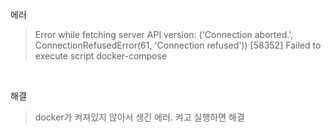 에러
> Error while fetching server API version: ('Connection aborted.', ConnectionRefusedError(61, 'Connection refused'))
[58352] Failed to execute script docker-compose

<Br>

해결
> docker가 켜져있지 않아서 생긴 에러. 켜고 실행하면 해결
